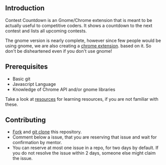## Introduction

Contest Countdown is an Gnome/Chrome extension that is meant to be actually useful to competitive coders. It shows a countdown to the next contest and lists all upcoming contests.

The gnome version is nearly complete, however since few people would be using gnome, we are also creating a [chrome extension](https://developer.chrome.com/docs/extensions/). based on it. So don't be disheartened even if you don't use gnome! 


## Prerequisites
* Basic git
* Javascript Language
* Knowledge of Chrome API and/or gnome libraries

Take a look at [resources](resources.md) for learning resources, if you are not familiar with these.


## Contributing
* [Fork](https://docs.github.com/en/get-started/quickstart/fork-a-repo) and [git  clone](https://www.atlassian.com/git/tutorials/setting-up-a-repository/git-clone) this repository.
* Comment below a issue, that you are reserving that issue and wait for confirmation by mentor. 
* You can reserve at most one issue in a repo, for two days by default. If you do not resolve the issue within 2 days, someone else might claim the issue. 
